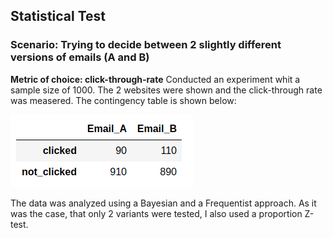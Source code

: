 ## Statistical Test 

### Scenario: Trying to decide between 2 slightly different versions of emails (A and B)

**Metric of choice: click-through-rate** 
Conducted an experiment whit a sample size of 1000. The 2 websites were shown and the click-through rate was measered.
The contingency table is shown below:

![image](contingency_table.png)

The data was analyzed using a Bayesian and a Frequentist approach. As it was the case, that only 2 variants were tested, I also used a proportion Z-test. 

